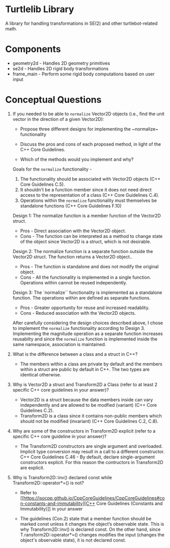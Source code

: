 # Turtlelib Library
A library for handling transformations in SE(2) and other turtlebot-related math.

# Components
- geometry2d - Handles 2D geometry primitives
- se2d - Handles 2D rigid body transformations
- frame_main - Perform some rigid body computations based on user input

# Conceptual Questions
1. If you needed to be able to `normalize` Vector2D objects (i.e., find the unit vector in the direction of a given Vector2D):
   - Propose three different designs for implementing the ~normalize~ functionality
   
   - Discuss the pros and cons of each proposed method, in light of the C++ Core Guidelines.

   - Which of the methods would you implement and why?
    
    Goals for the `normalize` functionality -
    1. The functionality should be associated with Vector2D objects (C++ Core Guidelines C.5).
    2. It shouldn't be a function member since it does not need direct access to the representation of a class (C++ Core Guidelines C.4).
    3. Operations within the `normalize` functionality must themselves be standalone functions (C++ Core Guidelines F.10)

    Design 1: The normalize function is a member function of the Vector2D struct.
    - Pros - Direct association with the Vector2D object.
    - Cons - The function can be interpreted as a method to change state of the object since Vector2D is a struct, which is not desirable.

    Design 2: The normalize function is a separate function outside the Vector2D struct. The function returns a Vector2D object..
    - Pros - The function is standalone and does not modify the original object.
    - Cons - All the functionality is implemented in a single function. Operations within cannot be reused independently. 

    Design 3: The `normalize`` functionality is implemented as a standalone function. The operations within are defined as separate functions.
    - Pros - Greater opportunity for reuse and increased readablity.
    - Cons - Reduced association with the Vector2D objects.

    After carefully considering the design choices described above, I chose to implement the `normalize` functionality according to Design 3. Implementing the
    magnitude operation as a separate function increases reusabilty and since the `normalize` function is implemented inside the same namespace, association is
    maintained.

2. What is the difference between a class and a struct in C++?

    - The members within a class are private by default and the members within a struct are public by default in C++. The two types are identical otherwise.


3. Why is Vector2D a struct and Transform2D a Class (refer to at least 2 specific C++ core guidelines in your answer)?

    - Vector2D is a struct because the data members inside can vary independently and are allowed to be modfied (variant) (C++ Core Guidelines C.2).
    - Transform2D is a class since it contains non-public members which should not be modified (invariant) (C++ Core Guidelines C.2, C.8). 


4. Why are some of the constructors in Transform2D explicit (refer to a specific C++ core guideline in your answer)?

    - The Transform2D constructors are single argument and overloaded. Implicit type conversion may result in a call to a different constructor.
      C++ Core Guidelines C.46 - By default, declare single-argument constructors explicit. For this reason the contructors in Transform2D are explicit.


5. Why is Transform2D::inv() declared const while Transform2D::operator*=() is not?
   - Refer to [[https://isocpp.github.io/CppCoreGuidelines/CppCoreGuidelines#con-constants-and-immutability][C++ Core Guidelines (Constants and Immutability)]] in your answer

   - The guidelines (Con.2) state that a member function should be marked const unless it changes the object’s observable state. This is why Transform2D::inv() is declared const. On the other hand, since T.ransform2D::operator*=() changes modifies the input (changes the object's observable state), it is not declared const.